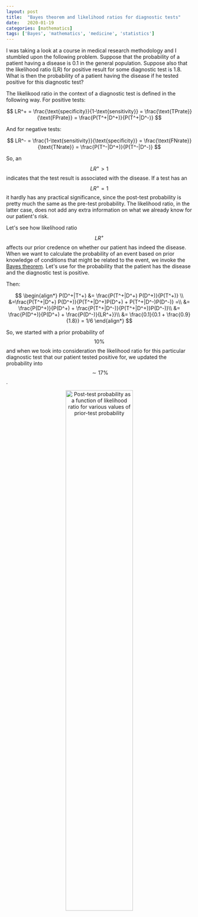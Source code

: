 ```yaml
---
layout: post
title:  "Bayes theorem and likelihood ratios for diagnostic tests"
date:   2020-01-19
categories: [mathematics]
tags: ['Bayes', 'mathematics', 'medicine', 'statistics']
---
```


I was taking a look at a course in medical research methodology and I stumbled upon the following problem. Suppose that the probability of a patient having a disease is 0.1 in the general population. Suppose also that the likelihood ratio (LR) for positive result for some diagnostic test is 1.8. What is then the probability of a patient having the disease if he tested positive for this diagnostic test?

The likelikood ratio in the context of a diagnostic test is defined in the following way. For positive tests:

$$
LR^+ = \frac{\text{specificity}}{1-\text{sensitivity}} = \frac{\text{TPrate}}{\text{FPrate}} = \frac{P(T^+|D^+)}{P(T^+|D^-)}
$$

And for negative tests:

$$
LR^- = \frac{1-\text{sensitivity}}{\text{specificity}} = \frac{\text{FNrate}}{\text{TNrate}} = \frac{P(T^-|D^+)}{P(T^-|D^-)}
$$

So, an $$LR^+ > 1$$ indicates that the test result is associated with the disease. If a test has an $$LR^+ = 1$$ it hardly has any practical significance, since the post-test probability is pretty much the same as the pre-test probability. The likelihood ratio, in the latter case, does not add any extra information on what we already know for our patient's risk.

Let's see how likelihood ratio $$LR^+$$ affects our prior credence on whether our patient has indeed the disease. When we want to calculate the probability of an event based on prior knowledge of conditions that might be related to the event, we invoke the [Bayes theorem](https://en.wikipedia.org/wiki/Bayes%27_theorem). Let's use for the probability that the patient has the disease and the diagnostic test is positive.

Then:

$$
\begin{align*}
P(D^+|T^+) &= \frac{P(T^+|D^+) P(D^+)}{P(T^+)} \\
&=\frac{P(T^+|D^+) P(D^+)}{P(T^+|D^+)P(D^+) + P(T^+|D^-)P(D^-)} =\\
&= \frac{P(D^+)}{P(D^+) + \frac{P(T^+|D^-)}{P(T^+|D^+)}P(D^-)}\\
&= \frac{P(D^+)}{P(D^+) + \frac{P(D^-)}{LR^+}}\\
&= \frac{0.1}{0.1 + \frac{0.9}{1.8}} = 1/6
\end{align*}
$$

So, we started with a prior probability of $$10\%$$ and when we took into consideration the likelihood ratio for this particular diagnostic test that our patient tested positive for, we updated the probability into $$\sim 17\%$$.

<p align="center">
 <img style="width: 60%; height: 60%" src="{{ site.url }}/images/likelihoodratio.png" alt="Post-test probability as a function of likelihood ratio for various values of prior-test probability">
</p>

